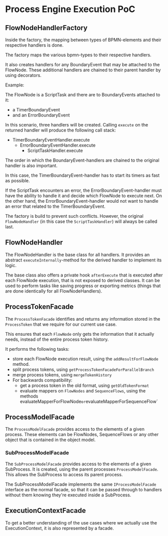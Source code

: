 # Process Engine Execution PoC

## FlowNodeHandlerFactory

Inside the factory, the mapping between types of BPMN-elements and their respective handlers is done.

The factory maps the various bpmn-types to their respective handlers.

It also creates handlers for any BoundaryEvent that may be attached to the FlowNode.
These additional handlers are chained to their parent handler by using decorators.

Example:

The FlowNode is a ScriptTask and there are to BoundaryEvents attached to it:
* a TimerBoundaryEvent
* and an ErrorBoundaryEvent

In this scenario, three handlers will be created.
Calling `execute` on the returned handler will produce the following call stack:

* TimerBoundaryEventHandler.execute
  * ErrorBoundaryEventHandler.execute
    * ScriptTaskHandler.execute

The order in which the BoundaryEvent-handlers are chained to the original handler is also important.

In this case, the TimerBoundaryEvent-handler has to start its timers as fast as possible.

If the ScriptTask encounters an error, the ErrorBoundaryEvent-handler must have the ability to handle it and decide which FlowNode to execute next.
On the other hand, the ErrorBoundaryEvent-handler would not want to handle an error that related to the TimerBoundaryEvent.

The factory is build to prevent such conflicts. However, the original `FlowNodeHandler` (in this case the `ScriptTaskHandler`) will always be called last.

## FlowNodeHandler

The FlowNodeHandler is the base class for all handlers. It provides an abstract `executeInternally`-method for the derived handler to implement its logic.

The base class also offers a private hook `afterExecute` that is executed after each FlowNode execution, that is not exposed to derived classes.
It can be used to perform tasks like saving progress or exporting metrics (things that are done identically for all FlowNodeHandlers).

## ProcessTokenFacade

The `ProcessTokenFacade` identifies and returns any information stored in the `ProcessToken` that we require for our current use case.

This ensures that each `FlowNode` only gets the information that it actually needs, instead of the
entire process token history.

It performs the following tasks:
* store each FlowNode execution result, using the `addResultForFlowNode` method.
* split process tokens, using `getProcessTokenFacadeForParallelBranch`
* merge process tokens, using `mergeTokenHistory`
* For backwards compatibility:
  * get a process token in the old format, using `getOldTokenFormat`
  * evaluate mappers on `FlowNodes` and `SequenceFlows`, using the methods evaluateMapperForFlowNode` or `evaluateMapperForSequenceFlow`

## ProcessModelFacade

The `ProcessModelFacade` provides access to the elements of a given process. These elements can be FlowNodes, SequenceFlows or any other object that is contained in the object model.

### SubProcessModelFacade

The `SubProcessModelFacade` provides access to the elements of a given SubProcess. 
It is created, using the parent processes `ProcessModelFacade`.
This allows the SubProcess to access its parent process.

The SubProcessModelFacade implements the same `IProcessModelFacade` interface as the normal facade, so that it can be passed through to handlers without them knowing they're executed inside a SubProcess.

## ExecutionContextFacade

To get a better understanding of the use cases where we actually use the ExecutionContext, it is also represented by a facade.
